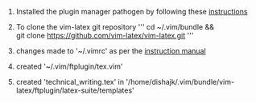 1. Installed the plugin manager pathogen by following these [instructions](https://github.com/tpope/vim-pathogen)
2. To clone the vim-latex git repository
'''
cd ~/.vim/bundle && \
git clone https://github.com/vim-latex/vim-latex.git
'''
3. changes made to '~/.vimrc' as per the [instruction manual](http://vim-latex.sourceforge.net/documentation/latex-suite/recommended-settings.html)
4. created '~/.vim/ftplugin/tex.vim'

5. created 'technical_writing.tex' in '/home/dishajk/.vim/bundle/vim-latex/ftplugin/latex-suite/templates'
